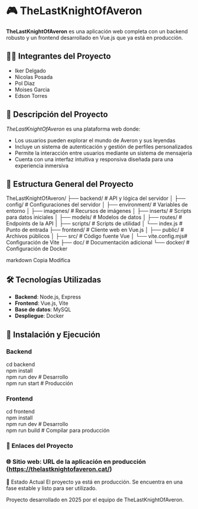 # 🎮 TheLastKnightOfAveron

**TheLastKnightOfAveron** es una aplicación web completa con un backend robusto y un frontend desarrollado en Vue.js que ya está en producción.

## 🧑‍💻 Integrantes del Proyecto

- Iker Delgado  
- Nicolas Posada  
- Pol Diaz  
- Moises Garcia  
- Edson Torres  

## 📖 Descripción del Proyecto

*TheLastKnightOfAveron* es una plataforma web donde:

- Los usuarios pueden explorar el mundo de Averon y sus leyendas  
- Incluye un sistema de autenticación y gestión de perfiles personalizados  
- Permite la interacción entre usuarios mediante un sistema de mensajería  
- Cuenta con una interfaz intuitiva y responsiva diseñada para una experiencia inmersiva  

## 🧠 Estructura General del Proyecto

TheLastKnightOfAveron/
├── backend/ # API y lógica del servidor
│ ├── config/ # Configuraciones del servidor
│ ├── environment/ # Variables de entorno
│ ├── imagenes/ # Recursos de imágenes
│ ├── inserts/ # Scripts para datos iniciales
│ ├── models/ # Modelos de datos
│ ├── routes/ # Endpoints de la API
│ ├── scripts/ # Scripts de utilidad
│ └── index.js # Punto de entrada
├── frontend/ # Cliente web en Vue.js
│ ├── public/ # Archivos públicos
│ ├── src/ # Código fuente Vue
│ └── vite.config.mjs# Configuración de Vite
├── doc/ # Documentación adicional
└── docker/ # Configuración de Docker

markdown
Copia
Modifica

## 🛠️ Tecnologías Utilizadas

- **Backend**: Node.js, Express  
- **Frontend**: Vue.js, Vite  
- **Base de datos**: MySQL  
- **Despliegue**: Docker  

## 🚀 Instalación y Ejecución

### Backend

cd backend  
npm install  
npm run dev    # Desarrollo  
npm run start  # Producción  

### Frontend

cd frontend  
npm install  
npm run dev     # Desarrollo  
npm run build   # Compilar para producción  

### 🔗 Enlaces del Proyecto
### 🌐 Sitio web: URL de la aplicación en producción (https://thelastknightofaveron.cat/)

🚀 Estado Actual
El proyecto ya está en producción. Se encuentra en una fase estable y listo para ser utilizado.

Proyecto desarrollado en 2025 por el equipo de TheLastKnightOfAveron.
